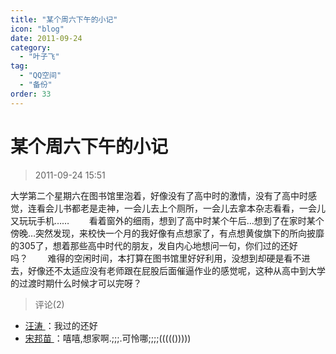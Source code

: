 ```yaml
---
title: "某个周六下午的小记"
icon: "blog"
date: 2011-09-24
category:
  - "叶子飞"
tag:
  - "QQ空间"
  - "备份"
order: 33
---
```

# 某个周六下午的小记

> 2011-09-24 15:51

大学第二个星期六在图书馆里泡着，好像没有了高中时的激情，没有了高中时感觉，连看会儿书都老是走神，一会儿去上个厕所，一会儿去拿本杂志看看，一会儿又玩玩手机……        看着窗外的细雨，想到了高中时某个午后…想到了在家时某个傍晚…突然发现，来校快一个月的我好像有点想家了，有点想黄俊旗下的所向披靡的305了，想着那些高中时代的朋友，发自内心地想问一句，你们过的还好吗？        难得的空闲时间，本打算在图书馆里好好利用，没想到却硬是看不进去，好像还不太适应没有老师跟在屁股后面催逼作业的感觉呢，这种从高中到大学的过渡时期什么时候才可以完呀？

> 评论(2)

* [汪涛 ](https://user.qzone.qq.com/1012129486)：我过的还好
* [宋邦苗 ](https://user.qzone.qq.com/570788740)：嘻嘻,想家啊.;;;.可怜哪;;;;((((()))))
